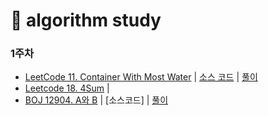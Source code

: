 # 📝 algorithm study

### 1주차
- [LeetCode 11. Container With Most Water](https://leetcode.com/problems/container-with-most-water/) | [소스 코드](https://github.com/2020-ASW/jeongwon-iee/blob/main/01%EC%A3%BC%EC%B0%A8/01.%20Container%20With%20Most%20Water.java) | [풀이](https://velog.io/@lychee/LeetCode-11.-Container-With-Most-Water)
- [Leetcode 18. 4Sum](https://leetcode.com/problems/4sum/) | 
- [BOJ 12904. A와 B](https://www.acmicpc.net/problem/12904) | [소스코드] | [풀이](https://velog.io/@lychee/BOJ-12904.-A%EC%99%80-B)

